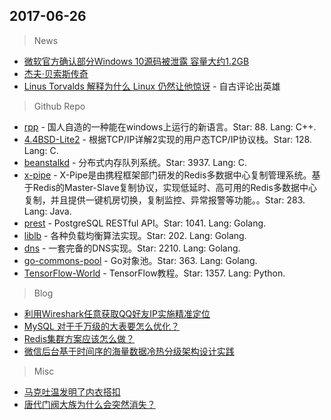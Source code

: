 ## 2017-06-26

> News
* [微软官方确认部分Windows 10源码被泄露 容量大约1.2GB](http://www.cnbeta.com/articles/tech/625603.htm)
* [杰夫·贝索斯传奇](http://www.cnbeta.com/articles/tech/625757.htm)
* [Linus Torvalds 解释为什么 Linux 仍然让他惊讶](http://www.cnbeta.com/articles/tech/625703.htm) - 自古评论出英雄

> Github Repo
* [rpp](https://github.com/roundsheep/rpp) - 国人自造的一种能在windows上运行的新语言。Star: 88. Lang: C++.
* [4.4BSD-Lite2](https://github.com/chenshuo/4.4BSD-Lite2) - 根据TCP/IP详解2实现的用户态TCP/IP协议栈。Star: 128. Lang: C.
* [beanstalkd](https://github.com/kr/beanstalkd) - 分布式内存队列系统。Star: 3937. Lang: C.
* [x-pipe](https://github.com/ctripcorp/x-pipe) - X-Pipe是由携程框架部门研发的Redis多数据中心复制管理系统。基于Redis的Master-Slave复制协议，实现低延时、高可用的Redis多数据中心复制，并且提供一键机房切换，复制监控、异常报警等功能。。Star: 283. Lang: Java.
* [prest](https://github.com/nuveo/prest) - PostgreSQL RESTful API。Star: 1041. Lang: Golang.
* [liblb](https://github.com/lafikl/liblb) - 各种负载均衡算法实现。Star: 202. Lang: Golang.
* [dns](https://github.com/miekg/dns) - 一套完备的DNS实现。Star: 2210. Lang: Golang.
* [go-commons-pool](https://github.com/jolestar/go-commons-pool) - Go对象池。Star: 363. Lang: Golang.
* [TensorFlow-World](https://github.com/astorfi/TensorFlow-World) - TensorFlow教程。Star: 1357. Lang: Python.

> Blog
* [利用Wireshark任意获取QQ好友IP实施精准定位](http://www.freebuf.com/articles/web/137952.html) 
* [MySQL 对于千万级的大表要怎么优化？](https://www.zhihu.com/question/19719997) 
* [Redis集群方案应该怎么做？](https://www.zhihu.com/question/21419897)
* [微信后台基于时间序的海量数据冷热分级架构设计实践](https://mp.weixin.qq.com/s?src=3&timestamp=1498436148&ver=1&signature=wz0C0rOE4hyEHQTWtOplUTyZH1CHKoIewuP9cgQC2EEJlk9T-sEQzgSmOjPWLKb-MvgyZ922*ixOsH7i-OyGEzaWO*vTvFjt5G-6*jx16ESctRk1kDejS18G1*Tj-xsMWj4w2ifeLDQu*FOUQ3AAy4vAjxO4v1J4x*TwvGr8kRo=) 

> Misc
* [马克吐温发明了内衣搭扣](http://view.inews.qq.com/a/20170624A02OU700) 
* [唐代门阀大族为什么会突然消失？](http://cul.qq.com/a/20170625/002680.htm) 
